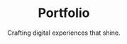 ---
layout: portfolio
title: Portfolio
subtitle: Crafting digital experiences that shine.
button:
  icon: paper-plane
  title: Let's Talk
  link: /contact/
portfolio:
  - type: mockup
    image:
      url: /assets/images/client_baltic-athletics_browser.png
      width: 320
      height: 250
    title: Baltic Athletics Inc.
    services: Website design & development, Logo design, Website management
    button:
      icon: arrow-right
      title: Read Case Study
      link: /services/
    link:
      icon: external-link
      title: View Site
      link: https://balticathletics.com
  - type: mockup
    image:
      url: /assets/images/client_the-bargain-bureau_browser.png
      width: 320
      height: 250
    title: The Bargain Bureau
    services: Website design & development, Logo design, Website management, SEO services
    button:
      icon: arrow-right
      title: Read Case Study
      link: /services/
    link:
      icon: external-link
      title: View Site
      link: https://thebargainbureau.com
  - type: logo
    image:
      url: /assets/images/client_the-reimer-family-climate-crisis-fund_logo.svg
    title: The Reimer Family Climate Crisis Fund
    services: Logo design
  - type: mockup
    image:
      url: /assets/images/client_the-citizen_browser.png
      width: 320
      height: 250
    title: The Citizen
    services: Website design & development
    link:
      icon: external-link
      title: View Site
      link: https://nivervillecitizen.com
  - type: logo
    image:
      url: /assets/images/client_astrobeam_logo.svg
    title: AstroBeam
    services: Logo design
  - type: mockup
    image:
      url: /assets/images/client_inex-plastering-and-stucco_browser.png
      width: 320
      height: 250
    title: Inex Plastering & Stucco
    services: Website design & development
  - type: mockup
    image:
      url: /assets/images/client_law-offices_browser.png
      width: 320
      height: 250
    title: Law Offices of John Andrews
    services: Website design
  - type: logo
    image:
      url: /assets/images/client_grouse-tales-shorthairs_logo.svg
    title: Grouse Tales Shorthairs
    services: Logo design
---